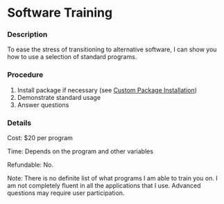 <title>Software Training - Dave's World</title>

Software Training
=================

### Description

To ease the stress of transitioning to alternative software, I can show you how
to use a selection of standard programs.

### Procedure

1. Install package if necessary (see [Custom Package Installation](cpi.html))
2. Demonstrate standard usage
3. Answer questions

### Details

Cost: $20 per program

Time: Depends on the program and other variables

Refundable: No.

Note: There is no definite list of what programs I am able to train you on. I
am not completely fluent in all the applications that I use. Advanced questions
may require user participation.
